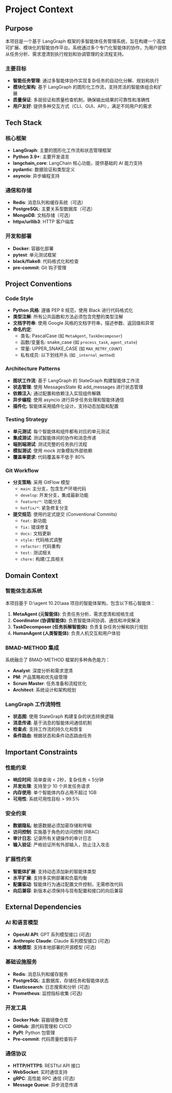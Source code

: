 # Project Context

## Purpose
本项目是一个基于 LangGraph 框架的多智能体任务管理系统，旨在构建一个高度可扩展、模块化的智能协作平台。系统通过多个专门化智能体的协作，为用户提供从任务分析、需求澄清到执行规划和协调管理的全流程支持。

### 主要目标
- **智能任务管理**: 通过多智能体协作实现复杂任务的自动化分解、规划和执行
- **模块化架构**: 基于 LangGraph 的图形化工作流，支持灵活的智能体组合和扩展
- **质量保证**: 多层验证和质量检查机制，确保输出结果的可靠性和准确性
- **用户友好**: 提供多种交互方式（CLI、GUI、API），满足不同用户的需求

## Tech Stack

### 核心框架
- **LangGraph**: 主要的图形化工作流和状态管理框架
- **Python 3.9+**: 主要开发语言
- **langchain_core**: LangChain 核心功能，提供基础的 AI 能力支持
- **pydantic**: 数据验证和类型定义
- **asyncio**: 异步编程支持

### 通信和存储
- **Redis**: 消息队列和缓存系统（可选）
- **PostgreSQL**: 主要关系型数据库（可选）
- **MongoDB**: 文档存储（可选）
- **httpx/urllib3**: HTTP 客户端库

### 开发和部署
- **Docker**: 容器化部署
- **pytest**: 单元测试框架
- **black/flake8**: 代码格式化和检查
- **pre-commit**: Git 钩子管理

## Project Conventions

### Code Style
- **Python 风格**: 遵循 PEP 8 规范，使用 Black 进行代码格式化
- **类型注解**: 所有公共函数和方法必须包含完整的类型注解
- **文档字符串**: 使用 Google 风格的文档字符串，描述参数、返回值和异常
- **命名约定**:
  - 类名: PascalCase (如 `MetaAgent`, `TaskDecomposer`)
  - 函数/变量名: snake_case (如 `process_task`, `agent_state`)
  - 常量: UPPER_SNAKE_CASE (如 `MAX_RETRY_COUNT`)
  - 私有成员: 以下划线开头 (如 `_internal_method`)

### Architecture Patterns
- **图状工作流**: 基于 LangGraph 的 StateGraph 构建智能体工作流
- **状态管理**: 使用 MessagesState 和 add_messages 进行状态管理
- **依赖注入**: 通过配置和依赖注入实现组件解耦
- **异步编程**: 使用 asyncio 进行异步任务处理和智能体通信
- **插件化**: 智能体采用插件化设计，支持动态加载和配置

### Testing Strategy
- **单元测试**: 每个智能体和组件都有对应的单元测试
- **集成测试**: 测试智能体间的协作和消息传递
- **端到端测试**: 测试完整的任务执行流程
- **模拟测试**: 使用 mock 对象模拟外部依赖
- **覆盖率要求**: 代码覆盖率不低于 80%

### Git Workflow
- **分支策略**: 采用 GitFlow 模型
  - `main`: 主分支，包含生产环境代码
  - `develop`: 开发分支，集成最新功能
  - `feature/*`: 功能分支
  - `hotfix/*`: 紧急修复分支
- **提交规范**: 使用约定式提交 (Conventional Commits)
  - `feat:` 新功能
  - `fix:` 错误修复
  - `docs:` 文档更新
  - `style:` 代码格式调整
  - `refactor:` 代码重构
  - `test:` 测试相关
  - `chore:` 构建/工具相关

## Domain Context

### 智能体生态系统
本项目基于 D:\agent 10.20\aaa 项目的智能体架构，包含以下核心智能体：

1. **MetaAgent (元智能体)**: 负责任务分析、需求澄清和规格生成
2. **Coordinator (协调智能体)**: 负责智能体间协调、通信和冲突解决
3. **TaskDecomposer (任务拆解智能体)**: 负责复杂任务分解和执行规划
4. **HumanAgent (人类智能体)**: 负责人机交互和用户体验

### BMAD-METHOD 集成
系统融合了 BMAD-METHOD 框架的多种角色能力：
- **Analyst**: 深度分析和需求澄清
- **PM**: 产品策略和优先级管理
- **Scrum Master**: 任务准备和流程优化
- **Architect**: 系统设计和架构规划

### LangGraph 工作流特性
- **状态图**: 使用 StateGraph 构建复杂的状态转换逻辑
- **消息传递**: 基于消息的智能体间通信机制
- **检查点**: 支持工作流的持久化和恢复
- **条件路由**: 根据状态和条件动态路由任务

## Important Constraints

### 性能约束
- **响应时间**: 简单查询 < 2秒，复杂任务 < 5分钟
- **并发处理**: 支持至少 10 个并发任务请求
- **内存使用**: 单个智能体内存占用不超过 1GB
- **可用性**: 系统可用性目标 > 99.5%

### 安全约束
- **数据隐私**: 敏感数据必须加密存储和传输
- **访问控制**: 实施基于角色的访问控制 (RBAC)
- **审计日志**: 记录所有关键操作的审计日志
- **输入验证**: 严格验证所有外部输入，防止注入攻击

### 扩展性约束
- **智能体扩展**: 支持动态添加新的智能体类型
- **水平扩展**: 支持多实例部署和负载均衡
- **配置驱动**: 智能体行为通过配置文件控制，无需修改代码
- **向后兼容**: 新版本必须保持与现有配置和接口的向后兼容

## External Dependencies

### AI 和语言模型
- **OpenAI API**: GPT 系列模型接口 (可选)
- **Anthropic Claude**: Claude 系列模型接口 (可选)
- **本地模型**: 支持本地部署的开源模型 (可选)

### 基础设施服务
- **Redis**: 消息队列和缓存服务
- **PostgreSQL**: 主数据库，存储任务和智能体状态
- **Elasticsearch**: 日志搜索和分析 (可选)
- **Prometheus**: 监控指标收集 (可选)

### 开发工具
- **Docker Hub**: 容器镜像仓库
- **GitHub**: 源代码管理和 CI/CD
- **PyPI**: Python 包管理
- **Pre-commit**: 代码质量检查钩子

### 通信协议
- **HTTP/HTTPS**: RESTful API 接口
- **WebSocket**: 实时通信支持
- **gRPC**: 高性能 RPC 通信 (可选)
- **Message Queue**: 异步消息传递
